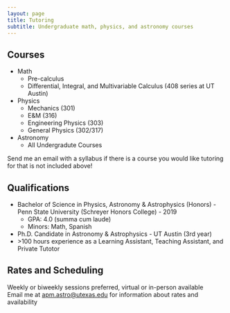 ```yaml
---
layout: page
title: Tutoring
subtitle: Undergraduate math, physics, and astronomy courses
---
```


## Courses

* Math
  * Pre-calculus   
  * Differential, Integral, and Multivariable Calculus (408 series at UT Austin)
* Physics
  * Mechanics (301)
  * E&M (316)
  * Engineering Physics (303)
  * General Physics (302/317)
* Astronomy
  * All Undergradute Courses

Send me an email with a syllabus if there is a course you would like tutoring for that is not included above!

## Qualifications

* Bachelor of Science in Physics, Astronomy & Astrophysics (Honors) - Penn State University (Schreyer Honors College) - 2019
  * GPA: 4.0 (summa cum laude)
  * Minors: Math, Spanish
* Ph.D. Candidate in Astronomy & Astrophysics - UT Austin (3rd year)
* \>100 hours experience as a Learning Assistant, Teaching Assistant, and Private Tutotor

## Rates and Scheduling 

Weekly or biweekly sessions preferred, virtual or in-person available  
Email me at [apm.astro@utexas.edu](mailto:apm.astro@utexas.edu) for information about rates and availability 
